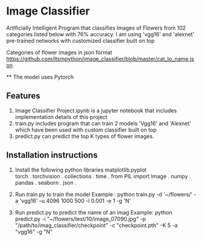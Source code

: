 # Image Classifier

Artificially Intelligent Program that classifies Images of Flowers from 102 categories listed below with 76% accuracy.
I am using 'vgg16' and 'alexnet' pre-trained networks with customized classifier built on top

Categories of flower images in json format https://github.com/itsmpython/image_classifier/blob/master/cat_to_name.json

** The model uses Pytorch

## Features

1. Image Classifier Project.ipynb is a jupyter notebook that includes implementation details of this project
2. train.py includes program that can train 2 models 'Vgg16' and 'Alexnet' which have been used with custom classifier 
built on top
3. predict.py can predict the top K types of flower images.

## Installation instructions
1. Install the following python libraries
    matplotlib.pyplot  
    torch . 
    torchvision . 
    collections . 
    time . 
    from PIL import Image .
    numpy . 
    pandas . 
    seaborn . 
    json . 
    
2. Run train.py to train the model 
    Example : python train.py -d '~/flowers/' -a 'vgg16' -u 4096 1000 500 -l 0.001 -e 1 -g 'N'
3. Run predict.py to predict the name of an imag
    Example: python predict.py -i "~/flowers/test/10/image_07090.jpg" -p "/path/to/imag_classifier/checkpoint" -c "checkpoint.pth" -K 5 -a "vgg16" -g "N"
